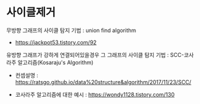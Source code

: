 # 사이클제거

무방향 그래프의 사이클 탐지 기법 : union find algorithm

- https://jackpot53.tistory.com/92


유방향 그래프가 강하게 연결되어있을경우 그 그래프의 사이클 탐지 기법 : SCC-코사라주 알고리즘(Kosaraju's Algorithm)

- 컨셉설명 : https://ratsgo.github.io/data%20structure&algorithm/2017/11/23/SCC/

- 코사라주 알고리즘에 대한 예시 : https://wondy1128.tistory.com/130
